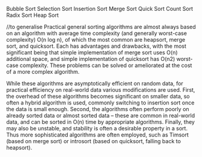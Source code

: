 Bubble Sort
Selection Sort
Insertion Sort
Merge Sort
Quick Sort
Count Sort
Radix Sort
Heap Sort

//to generalise
Practical general sorting algorithms are almost always based on an algorithm with average time complexity (and generally worst-case complexity) O(n log n), of which the most common are heapsort, merge sort, and quicksort. Each has advantages and drawbacks, with the most significant being that simple implementation of merge sort uses O(n) additional space, and simple implementation of quicksort has O(n2) worst-case complexity. These problems can be solved or ameliorated at the cost of a more complex algorithm.

While these algorithms are asymptotically efficient on random data, for practical efficiency on real-world data various modifications are used. First, the overhead of these algorithms becomes significant on smaller data, so often a hybrid algorithm is used, commonly switching to insertion sort once the data is small enough. Second, the algorithms often perform poorly on already sorted data or almost sorted data – these are common in real-world data, and can be sorted in O(n) time by appropriate algorithms. Finally, they may also be unstable, and stability is often a desirable property in a sort. Thus more sophisticated algorithms are often employed, such as Timsort (based on merge sort) or introsort (based on quicksort, falling back to heapsort). 